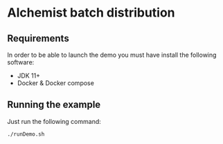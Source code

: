 # Alchemist batch distribution

## Requirements

In order to be able to launch the demo you must have install the following software:

* JDK 11+
* Docker & Docker compose

## Running the example

Just run the following command:

```bash
./runDemo.sh
```
